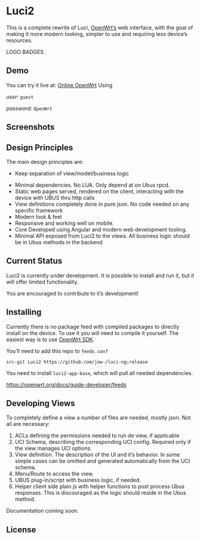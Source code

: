 # Luci2

This is a complete rewrite of Luci, [OpenWrt’s](https://openwrt.org) web interface, with the goal of making it more modern looking, simpler to use and requiring less device’s resources.

LOGO
BADGES

## Demo

You can try it live at:
[Online OpenWrt]()
Using 

*user*: `guest`

*password*: `OpenWrt`

## Screenshots


## Design Principles

The main design principles are:
* Keep separation of view/model/business logic
- Minimal dependencies. No LUA. Only depend at on Ubus rpcd.
- Static web pages served, rendered on the client, interacting with the device with UBUS thru http calls 
- View definitions completely done in pure json. No code needed on any specific framework
- Modern look & feel
- Responsive and working well on mobile.
- Core Developed using Angular and modern web development tooling.
- Minimal API exposed from Luci2 to the views. All business logic should be in Ubus methods in the backend


## Current Status

Luci2 is currently under development. It is possible to install and run it, but it will offer limited functionality.

You are encouraged to contribute to it’s development!


## Installing

Currently there is no package feed with compiled packages to directly install on the device.
To use it you will need to compile it yourself. The easiest way is to use [OpenWrt SDK](https://openwrt.org/docs/guide-developer/using_the_sdk).

You’ll need to add this repo to `feeds.conf`

```
src-git Luci2 https://github.com/jow-/luci-ng;release
```

You need to install `luci2-app-base`, which will pull all needed dependencies.

https://openwrt.org/docs/guide-developer/feeds

## Developing Views

To completely define a view a number of files are needed, mostly json. Not all are necessary:
1. ACLs defining the permissions needed to run de view, if applicable 
2. UCI Schema, describing the corresponding UCI config. Required only if the view manages UCI options.
3. View definition. The description of the UI and it’s behavior. In some simple cases can be omitted and generated automatically from the UCI schema.
4. Menu/Route to access the view. 
5. UBUS plug-in/script with business logic, if needed. 
6. Helper client side plain js with helper functions to post process Ubus responses. This is discouraged as the logic should reside in the Ubus method.

Documentation coming soon.

## License

